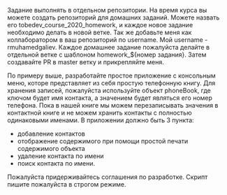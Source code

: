 Задание выполнять в отдельном репозитории. На время курса вы можете создать репозиторий для домашних заданий. Можете назвать его tobedev_course_2020_homework, и каждое новое задание необходимо делать в новой ветке. Так же добавьте меня как коллаборатором в ваш репозиторий по username. Мой username - rmuhamedgaliev. Каждое домашнее задание пожалуйста делайте в отдельной ветке с шаблоном homework_${номер задания}. Затем создавайте PR в master ветку и прикрепляйте меня.

По примеру выше, разработайте простое приложение с консольным меню, которе представляет из себя простую телефонную книгу. Для хранения записей, пожалуйста используйте объект phoneBook, где ключом будет имя контакта, а значением будет являться его номер телефона. Пока в нашей книге мы можем перезаписывать значения в контактной книге и не можем хранить контакты с полностью одинаковыми именами. В приложении должно быть 3 пункта:
 - добавление контактов
 - отображение содержимого при помощи простой печати содержимого объекта
 - удаление контакта по имени
 - поиск контакта по имени.

Пожалуйста придерживайтесь соглашения по разработке. Скрипт пишите пожалуйста в строгом режиме.